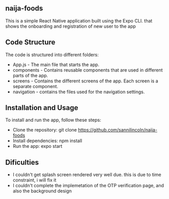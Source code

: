 ## naija-foods
This is a simple React Native application built using the Expo CLI. that shows the onboarding and registration of new user to the app

## Code Structure
The code is structured into different folders:
- App.js - The main file that starts the app.
- components - Contains reusable components that are used in different parts of the app.
- screens - Contains the different screens of the app. Each screen is a separate component.
- navigation - contains the files used for the navigation settings.
## Installation and Usage
To install and run the app, follow these steps:

- Clone the repository: git clone https://github.com/sannilincoln/naija-foods
- Install dependencies: npm install
- Run the app: expo start

## Dificulties
- I couldn't get splash screen rendered very well due. this is due to time constraint, i will fix it
- I couldn't complete the implemetation of the OTP verification page, and also the background design
